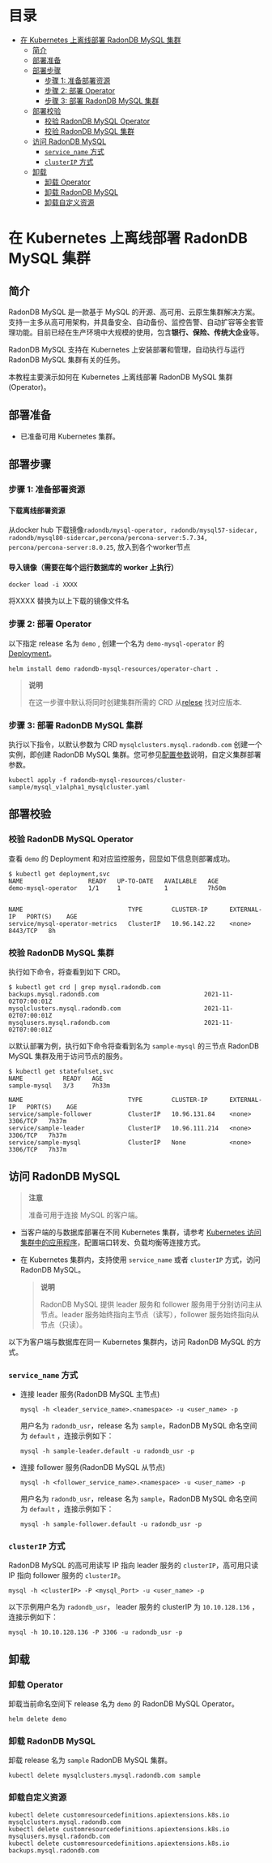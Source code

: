 目录
=============

- [在 Kubernetes 上离线部署 RadonDB MySQL 集群](#在-kubernetes-上离线部署-radondb-mysql-集群)
  - [简介](#简介)
  - [部署准备](#部署准备)
  - [部署步骤](#部署步骤)
    - [步骤 1: 准备部署资源](#步骤-1-准备部署资源)
    - [步骤 2: 部署 Operator](#步骤-2-部署-operator)
    - [步骤 3: 部署 RadonDB MySQL 集群](#步骤-3-部署-radondb-mysql-集群)
  - [部署校验](#部署校验)
    - [校验 RadonDB MySQL Operator](#校验-radondb-mysql-operator)
    - [校验 RadonDB MySQL 集群](#校验-radondb-mysql-集群)
  - [访问 RadonDB MySQL](#访问-radondb-mysql)
    - [`service_name` 方式](#service_name-方式)
    - [`clusterIP` 方式](#clusterip-方式)
  - [卸载](#卸载)
    - [卸载 Operator](#卸载-operator)
    - [卸载 RadonDB MySQL](#卸载-radondb-mysql)
    - [卸载自定义资源](#卸载自定义资源)

# 在 Kubernetes 上离线部署 RadonDB MySQL 集群

## 简介

RadonDB MySQL 是一款基于 MySQL 的开源、高可用、云原生集群解决方案。支持一主多从高可用架构，并具备安全、自动备份、监控告警、自动扩容等全套管理功能。目前已经在生产环境中大规模的使用，包含**银行、保险、传统大企业**等。

RadonDB MySQL 支持在 Kubernetes 上安装部署和管理，自动执行与运行 RadonDB MySQL 集群有关的任务。

本教程主要演示如何在 Kubernetes 上离线部署 RadonDB MySQL 集群(Operator)。

## 部署准备

- 已准备可用 Kubernetes 集群。

## 部署步骤

### 步骤 1: 准备部署资源

#### 下载离线部署资源
从docker hub 下载镜像`radondb/mysql-operator, radondb/mysql57-sidecar, radondb/mysql80-sidercar,percona/percona-server:5.7.34, percona/percona-server:8.0.25`, 放入到各个worker节点


#### 导入镜像（需要在每个运行数据库的 worker 上执行）

```
docker load -i XXXX
```
将XXXX 替换为以上下载的镜像文件名

### 步骤 2: 部署 Operator

以下指定 release 名为 `demo` , 创建一个名为 `demo-mysql-operator` 的 [Deployment](https://kubernetes.io/zh/docs/concepts/workloads/controllers/deployment/)。

```
helm install demo radondb-mysql-resources/operator-chart .
```

> **说明**
> 
> 在这一步骤中默认将同时创建集群所需的 CRD 从[relese](https://github.com/radondb/radondb-mysql-kubernetes/releases) 找对应版本.

### 步骤 3: 部署 RadonDB MySQL 集群

执行以下指令，以默认参数为 CRD `mysqlclusters.mysql.radondb.com` 创建一个实例，即创建 RadonDB MySQL 集群。您可参见[配置参数](./config_para.md)说明，自定义集群部署参数。

```kubectl
kubectl apply -f radondb-mysql-resources/cluster-sample/mysql_v1alpha1_mysqlcluster.yaml
```

## 部署校验

### 校验 RadonDB MySQL Operator

查看 `demo` 的 Deployment 和对应监控服务，回显如下信息则部署成功。

```kubectl
$ kubectl get deployment,svc
NAME                  READY   UP-TO-DATE   AVAILABLE   AGE
demo-mysql-operator   1/1     1            1           7h50m


NAME                             TYPE        CLUSTER-IP      EXTERNAL-IP   PORT(S)    AGE
service/mysql-operator-metrics   ClusterIP   10.96.142.22    <none>        8443/TCP   8h
```

### 校验 RadonDB MySQL 集群

执行如下命令，将查看到如下 CRD。

```kubectl
$ kubectl get crd | grep mysql.radondb.com
backups.mysql.radondb.com                             2021-11-02T07:00:01Z
mysqlclusters.mysql.radondb.com                       2021-11-02T07:00:01Z
mysqlusers.mysql.radondb.com                          2021-11-02T07:00:01Z
```

以默认部署为例，执行如下命令将查看到名为 `sample-mysql` 的三节点 RadonDB MySQL 集群及用于访问节点的服务。

```kubectl
$ kubectl get statefulset,svc
NAME           READY   AGE
sample-mysql   3/3     7h33m

NAME                             TYPE        CLUSTER-IP      EXTERNAL-IP   PORT(S)    AGE
service/sample-follower          ClusterIP   10.96.131.84    <none>        3306/TCP   7h37m
service/sample-leader            ClusterIP   10.96.111.214   <none>        3306/TCP   7h37m
service/sample-mysql             ClusterIP   None            <none>        3306/TCP   7h37m
```

## 访问 RadonDB MySQL

> **注意**
> 
> 准备可用于连接 MySQL 的客户端。

- 当客户端的与数据库部署在不同 Kubernetes 集群，请参考 [Kubernetes 访问集群中的应用程序](https://kubernetes.io/zh/docs/tasks/access-application-cluster/)，配置端口转发、负载均衡等连接方式。
  
- 在 Kubernetes 集群内，支持使用 `service_name` 或者 `clusterIP` 方式，访问 RadonDB MySQL。
  
  > **说明**
  > 
  > RadonDB MySQL 提供 leader 服务和 follower 服务用于分别访问主从节点。leader 服务始终指向主节点（读写），follower 服务始终指向从节点（只读）。
  

以下为客户端与数据库在同一 Kubernetes 集群内，访问 RadonDB MySQL 的方式。

### `service_name` 方式

- 连接 leader 服务(RadonDB MySQL 主节点)
  
  ```shell
  mysql -h <leader_service_name>.<namespace> -u <user_name> -p
  ```
  
  用户名为 `radondb_usr`，release 名为 `sample`，RadonDB MySQL 命名空间为 `default` ，连接示例如下：
  
  ```shell
  mysql -h sample-leader.default -u radondb_usr -p
  ```
  
- 连接 follower 服务(RadonDB MySQL 从节点)
  
  ```shell
  mysql -h <follower_service_name>.<namespace> -u <user_name> -p
  ```
  
  用户名为 `radondb_usr`，release 名为 `sample`，RadonDB MySQL 命名空间为 `default` ，连接示例如下：
  
  ```shell
  mysql -h sample-follower.default -u radondb_usr -p  
  ```
  

### `clusterIP` 方式

RadonDB MySQL 的高可用读写 IP 指向 leader 服务的 `clusterIP`，高可用只读 IP 指向 follower 服务的 `clusterIP`。

```shell
mysql -h <clusterIP> -P <mysql_Port> -u <user_name> -p
```

以下示例用户名为 `radondb_usr`， leader 服务的 clusterIP 为 `10.10.128.136` ，连接示例如下：

```shell
mysql -h 10.10.128.136 -P 3306 -u radondb_usr -p
```

## 卸载

### 卸载 Operator

卸载当前命名空间下 release 名为 `demo` 的 RadonDB MySQL Operator。

```shell
helm delete demo
```

### 卸载 RadonDB MySQL

卸载 release 名为 `sample` RadonDB MySQL 集群。

```kubectl
kubectl delete mysqlclusters.mysql.radondb.com sample
```

### 卸载自定义资源

```kubectl
kubectl delete customresourcedefinitions.apiextensions.k8s.io mysqlclusters.mysql.radondb.com
kubectl delete customresourcedefinitions.apiextensions.k8s.io mysqlusers.mysql.radondb.com
kubectl delete customresourcedefinitions.apiextensions.k8s.io backups.mysql.radondb.com
```